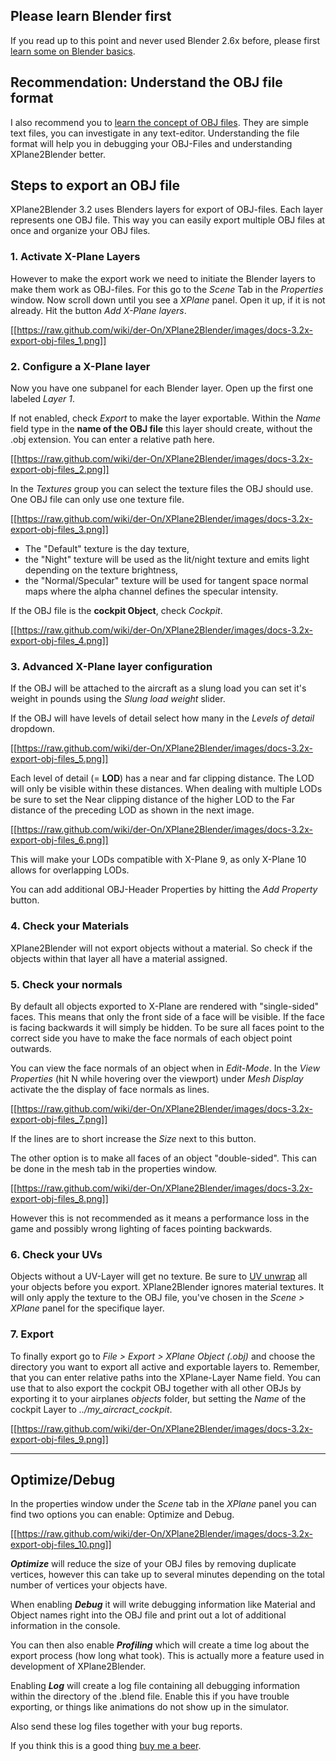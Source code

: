 ## Please learn Blender first
If you read up to this point and never used Blender 2.6x before, please first [learn some on Blender basics](http://www.blender.org/support/).

## Recommendation: Understand the OBJ file format
I also recommend you to [learn the concept of OBJ files](http://developer.x-plane.com/?article=obj8-file-format-specification). They are simple text files, you can investigate in any text-editor. Understanding the file format will help you in debugging your OBJ-Files and understanding XPlane2Blender better.

## Steps to export an OBJ file
XPlane2Blender 3.2 uses Blenders layers for export of OBJ-files. Each layer represents one OBJ file. This way you can easily export multiple OBJ files at once and organize your OBJ files.

### 1. Activate X-Plane Layers

However to make the export work we need to initiate the Blender layers to make them work as OBJ-files.
For this go to the _Scene_ Tab in the _Properties_ window.
Now scroll down until you see a _XPlane_ panel. Open it up, if it is not already. Hit the button _Add X-Plane layers_.

[[https://raw.github.com/wiki/der-On/XPlane2Blender/images/docs-3.2x-export-obj-files_1.png]]


### 2. Configure a X-Plane layer

Now you have one subpanel for each Blender layer. Open up the first one labeled _Layer 1_.

If not enabled, check _Export_ to make the layer exportable.
Within the _Name_ field type in the **name of the OBJ file** this layer should create, without the .obj extension.
You can enter a relative path here.

[[https://raw.github.com/wiki/der-On/XPlane2Blender/images/docs-3.2x-export-obj-files_2.png]]

In the _Textures_ group you can select the texture files the OBJ should use. One OBJ file can only use one texture file.

[[https://raw.github.com/wiki/der-On/XPlane2Blender/images/docs-3.2x-export-obj-files_3.png]]

- The "Default" texture is the day texture,
- the "Night" texture will be used as the lit/night texture and emits light depending on the texture brightness,
- the "Normal/Specular" texture will be used for tangent space normal maps where the alpha channel defines the specular intensity.

If the OBJ file is the **cockpit Object**, check _Cockpit_.

[[https://raw.github.com/wiki/der-On/XPlane2Blender/images/docs-3.2x-export-obj-files_4.png]]

### 3. Advanced X-Plane layer configuration

If the OBJ will be attached to the aircraft as a slung load you can set it's weight in pounds using the _Slung load weight_ slider.

If the OBJ will have levels of detail select how many in the _Levels of detail_ dropdown.

[[https://raw.github.com/wiki/der-On/XPlane2Blender/images/docs-3.2x-export-obj-files_5.png]]

Each level of detail (= **LOD**) has a near and far clipping distance. The LOD will only be visible within these distances.
When dealing with multiple LODs be sure to set the Near clipping distance of the higher LOD to the Far distance of the preceding LOD as shown in the next image.

[[https://raw.github.com/wiki/der-On/XPlane2Blender/images/docs-3.2x-export-obj-files_6.png]]

This will make your LODs compatible with X-Plane 9, as only X-Plane 10 allows for overlapping LODs.

You can add additional OBJ-Header Properties by hitting the _Add Property_ button.


### 4. Check your Materials

XPlane2Blender will not export objects without a material.
So check if the objects within that layer all have a material assigned.


### 5. Check your normals

By default all objects exported to X-Plane are rendered with "single-sided" faces.
This means that only the front side of a face will be visible.
If the face is facing backwards it will simply be hidden.
To be sure all faces point to the correct side you have to make the face normals of each object point outwards.

You can view the face normals of an object when in _Edit-Mode_.
In the _View Properties_ (hit N while hovering over the viewport) under _Mesh Display_ activate the the display of face normals as lines.

[[https://raw.github.com/wiki/der-On/XPlane2Blender/images/docs-3.2x-export-obj-files_7.png]]

If the lines are to short increase the _Size_ next to this button.

The other option is to make all faces of an object "double-sided".
This can be done in the mesh tab in the properties window.

[[https://raw.github.com/wiki/der-On/XPlane2Blender/images/docs-3.2x-export-obj-files_8.png]]

However this is not recommended as it means a performance loss in the game and possibly wrong lighting of faces pointing backwards.


### 6. Check your UVs

Objects without a UV-Layer will get no texture.
Be sure to [UV unwrap](http://wiki.blender.org/index.php/Doc:2.6/Manual/Textures/Mapping/UV/Unwrapping) all your objects before you export.
XPlane2Blender ignores material textures.
It will only apply the texture to the OBJ file, you've chosen in the _Scene > XPlane_ panel for the specifique layer.

### 7. Export

To finally export go to _File > Export > XPlane Object (.obj)_ and choose the directory you want to export all active and exportable layers to.
Remember, that you can enter relative paths into the XPlane-Layer Name field.
You can use that to also export the cockpit OBJ together with all other OBJs by exporting it to your airplanes _objects_ folder, but setting the _Name_ of the cockpit Layer to _../my_aircract_cockpit_.

[[https://raw.github.com/wiki/der-On/XPlane2Blender/images/docs-3.2x-export-obj-files_9.png]]

<hr/>

## Optimize/Debug

In the properties window under the _Scene_ tab in the _XPlane_ panel you can find two options you can enable: Optimize and Debug.

[[https://raw.github.com/wiki/der-On/XPlane2Blender/images/docs-3.2x-export-obj-files_10.png]]

**_Optimize_** will reduce the size of your OBJ files by removing duplicate vertices, however this can take up to several minutes depending on the total number of vertices your objects have.

When enabling **_Debug_** it will write debugging information like Material and Object names right into the OBJ file and print out a lot of additional information in the console.

You can then also enable **_Profiling_** which will create a time log about the export process (how long what took).
This is actually more a feature used in development of XPlane2Blender.

Enabling **_Log_** will create a log file containing all debugging information within the directory of the .blend file.
Enable this if you have trouble exporting, or things like animations do not show up in the simulator.

Also send these log files together with your bug reports.


If you think this is a good thing [buy me a beer](./Donations).